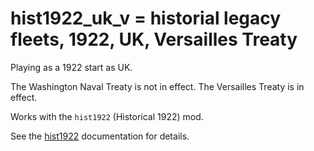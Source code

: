# hist1922_uk_v = historial legacy fleets, 1922, UK, Versailles Treaty

Playing as a 1922 start as UK.

The Washington Naval Treaty is not in effect.
The Versailles Treaty is  in effect.

Works with the `hist1922` (Historical 1922) mod.

See the [hist1922](hist1922.md) documentation for details.

